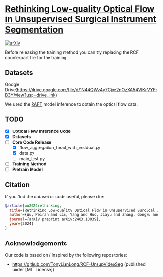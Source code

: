 # [<b>Rethinking Low-quality Optical Flow in Unsupervised Surgical Instrument Segmentation</b>](https://arxiv.org/abs/2403.10039)
[![arXiv](https://img.shields.io/badge/arXiv-2402.19043-b31b1b.svg)](https://arxiv.org/abs/2403.10039)

Before releasing the training method you can try replacing the RCF counterpart file for the training

## Datasets
Google Drive(https://drive.google.com/file/d/1N44QWv4y7Cjxe2nOzXA54VlKnVYFrB3Y/view?usp=drive_link)

We used the [RAFT](https://arxiv.org/pdf/2003.12039.pdf) model inference to obtain the optical flow data.

## TODO
- [x] **Optical Flow Inference Code**
- [x] **Datasets**
- [ ] **Core Code Release**
  - [x] flow_aggregation_head_with_residual.py
  - [x] data.py
  - [ ] main_test.py
- [ ] **Training Method**
- [ ] **Pretrain Model**

## Citation

If you find the dataset or code useful, please cite:

```bibtex
@article{wu2024rethinking,
  title={Rethinking Low-quality Optical Flow in Unsupervised Surgical Instrument Segmentation},
  author={Wu, Peiran and Liu, Yang and Huo, Jiayu and Zhang, Gongyu and Bergeles, Christos and Sparks, Rachel and Dasgupta, Prokar and Granados, Alejandro and Ourselin, Sebastien},
  journal={arXiv preprint arXiv:2403.10039},
  year={2024}
}
```
## Acknowledgements
Our code is based on / inspired by the following repositories:
* https://github.com/TonyLianLong/RCF-UnsupVideoSeg (published under [MIT License])
